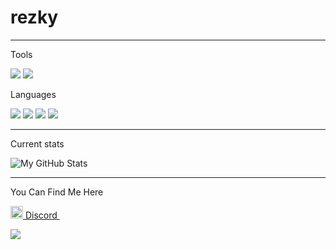 # rezky

___
Tools

![](https://img.shields.io/badge/Visual_Studio_Code-0078D4?style=for-the-badge&logo=visual%20studio%20code&logoColor=white) ![](https://img.shields.io/badge/Visual_Studio-5C2D91?style=for-the-badge&logo=visual%20studio&logoColor=white)


Languages

![](https://img.shields.io/badge/JavaScript-323330?style=for-the-badge&logo=javascript&logoColor=F7DF1E) ![](https://img.shields.io/badge/TypeScript-007ACC?style=for-the-badge&logo=typescript&logoColor=white) ![](https://img.shields.io/badge/PHP-007ACC?style=for-the-badge&logo=PHP&logoColor=white) ![](https://img.shields.io/badge/MySQL-323330?style=for-the-badge&logo=MySQL&logoColor=blue)
___

Current stats

<img src="https://github-readme-stats.vercel.app/api?username=warfail&show_icons=true&theme=radical&line_height=27&v=5" alt="My GitHub Stats" />

___

You Can Find Me Here

<a href = "https://discordapp.com/users/607977309361668104/"><img src = "https://imgur.com/RSEvkDl.png" height= 20px width = 20px> Discord </a>&nbsp;&nbsp;

<a href="https://discordapp.com/users/607977309361668104/">
  <img src="https://discord.c99.nl/widget/theme-1/607977309361668104.png" />
</a>
